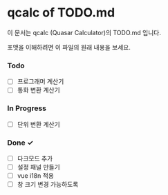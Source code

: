# qcalc of TODO.md

이 문서는 qcalc (Quasar Calculator)의 TODO.md 입니다.

포맷을 이해하려면 이 파일의 원래 내용을 보세요.

### Todo

- [ ] 프로그래머 계산기
- [ ] 통화 변환 계산기

### In Progress

- [ ] 단위 변환 계산기

### Done ✓

- [ ] 다크모드 추가
- [ ] 설정 패널 만들기
- [ ] vue i18n 적용
- [ ] 창 크기 변경 가능하도록
